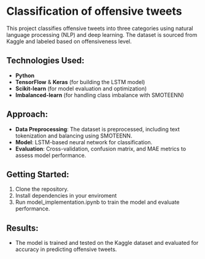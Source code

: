 # Classification of offensive tweets

This project classifies offensive tweets into three categories using natural language processing (NLP) and deep learning. The dataset is sourced from Kaggle and labeled based on offensiveness level. 

## Technologies Used:
- **Python**
- **TensorFlow** & **Keras** (for building the LSTM model)
- **Scikit-learn** (for model evaluation and optimization)
- **Imbalanced-learn** (for handling class imbalance with SMOTEENN)

## Approach:
- **Data Preprocessing**: The dataset is preprocessed, including text tokenization and balancing using SMOTEENN.
- **Model**: LSTM-based neural network for classification.
- **Evaluation**: Cross-validation, confusion matrix, and MAE metrics to assess model performance.

## Getting Started:
1. Clone the repository.
2. Install dependencies in your enviroment
3. Run model_implementation.ipynb to train the model and evaluate performance.

## Results:
- The model is trained and tested on the Kaggle dataset and evaluated for accuracy in predicting offensive tweets.
